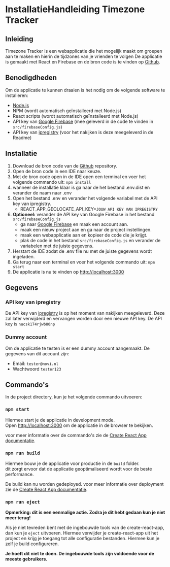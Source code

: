 # InstallatieHandleiding Timezone Tracker

## Inleiding

Timezone Tracker is een webapplicatie die het mogelijk maakt om groepen aan te maken en hierin de tijdzones van je vrienden te volgen De applicatie is gemaakt met React en Firebase en de bron code is te vinden op [Github](https://github.com/JordyHB/timezone-tracker).

## Benodigdheden

Om de applicatie te kunnen draaien is het nodig om de volgende software te installeren:

- [Node.js](https://nodejs.org/en/)
- NPM (wordt automatisch geïnstalleerd met Node.js)
- React scripts (wordt automatisch geïnstalleerd met Node.js)
- API key van [Google Firebase](https://firebase.google.com/) (mee geleverd in de code te vinden in `src/firebaseConfig.js`)
- API key van [ipregistry](https://ipregistry.co/) (voor het nakijken is deze meegeleverd in de Readme)

## Installatie

1. Download de bron code van de [Github](https://github.com/JordyHB/timezone-tracker) repository.
2. Open de bron code in een IDE naar keuze.
3. Met de bron code open in de IDE open een terminal en voer het volgende commando uit: `npm install`
4. wanneer de installatie klaar is ga naar de het bestand .env.dist en verander de naam naar .env
5. Open het bestand .env en verander het volgende variabel met de API key van ipregistry.
    - REACT_APP_GEOLOCATE_API_KEY=`JOUW API KEY VAN IPREGISTRY`
6.  **Optioneel:** verander de API key van Google Firebase in het bestand `src/firebaseConfig.js`
    - ga naar [Google Firebase](https://firebase.google.com/) en maak een account aan.
    - maak een nieuw project aan en ga naar de project instellingen.
    - maak een webapplicatie aan en kopieer de code die je krijgt.
    - plak de code in het bestand `src/firebaseConfig.js` en verander de variabelen met de juiste gegevens.
7. Herstart de IDE zodat de .env file nu met de juiste gegevens wordt ingeladen.
8. Ga terug naar een terminal en voer het volgende commando uit: `npm start`
9. De applicatie is nu te vinden op [http://localhost:3000](http://localhost:3000)

## Gegevens

### API key van ipregistry

De API key van [ipregistry](https://ipregistry.co/) is op het moment van nakijken meegeleverd. Deze zal later verwijderd en vervangen worden door een nieuwe API key. De API key is `nucsk174rjwb80np`

### Dummy account

Om de applicatie te testen is er een dummy account aangemaakt. De gegevens van dit account zijn:

- Email: `tester@novi.nl`
- Wachtwoord `tester123`

## Commando's

In de project directory, kun je het volgende commando uitvoeren:

### `npm start`

Hiermee start je de applicatie in development mode.\
Open [http://localhost:3000](http://localhost:3000) om de applicatie in de browser te bekijken.

voor meer informatie over de commando's zie de [Create React App documentatie](https://facebook.github.io/create-react-app/docs/getting-started).



### `npm run build`

Hiermee bouw je de applicatie voor productie in de `build` folder.\
dit zorgt ervoor dat de applicatie geoptimaliseerd wordt voor de beste performance.

De build kan nu worden gedeployed.
voor meer informatie over deployment zie de [Create React App documentatie](https://facebook.github.io/create-react-app/docs/deployment).


### `npm run eject`

**Opmerking: dit is een eenmalige actie. Zodra je dit hebt gedaan kun je niet meer terug!**

Als je niet tevreden bent met de ingebouwde tools van de create-react-app, dan kun je `eject` uitvoeren. Hiermee verwijder je create-react-app uit het project en krijg je toegang tot alle configuratie bestanden. Hiermee kun je zelf je build configureren.

**Je hoeft dit niet te doen. De ingebouwde tools zijn voldoende voor de meeste gebruikers.**

